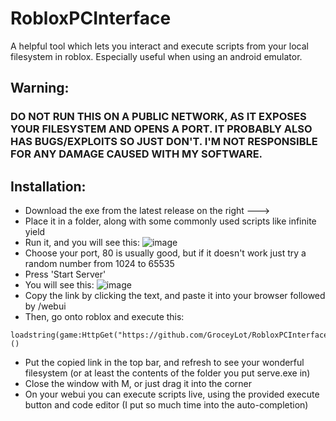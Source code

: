 # RobloxPCInterface

A helpful tool which lets you interact and execute scripts from your local filesystem in roblox. Especially useful when using an android emulator.

## Warning:
### DO NOT RUN THIS ON A PUBLIC NETWORK, AS IT EXPOSES YOUR FILESYSTEM AND OPENS A PORT. IT PROBABLY ALSO HAS BUGS/EXPLOITS SO JUST DON'T. I'M NOT RESPONSIBLE FOR ANY DAMAGE CAUSED WITH MY SOFTWARE.

## Installation:
- Download the exe from the latest release on the right --->
- Place it in a folder, along with some commonly used scripts like infinite yield
- Run it, and you will see this:
![image](https://github.com/GroceyLot/RobloxPCInterface/assets/108685271/29a5c83b-23f0-41fc-83f3-34ccd52f240d)
- Choose your port, 80 is usually good, but if it doesn't work just try a random number from 1024 to 65535
- Press 'Start Server'
- You will see this:
![image](https://github.com/GroceyLot/RobloxPCInterface/assets/108685271/405e8afc-06da-442d-9dbd-0b777506adb7)
- Copy the link by clicking the text, and paste it into your browser followed by /webui
- Then, go onto roblox and execute this:
```
loadstring(game:HttpGet("https://github.com/GroceyLot/RobloxPCInterface/raw/Things/interface.lua"))()
```
- Put the copied link in the top bar, and refresh to see your wonderful filesystem (or at least the contents of the folder you put serve.exe in)
- Close the window with M, or just drag it into the corner
- On your webui you can execute scripts live, using the provided execute button and code editor (I put so much time into the auto-completion)
